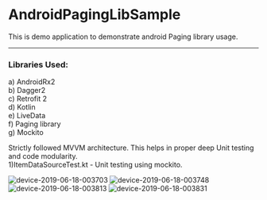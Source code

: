 # AndroidPagingLibSample
This is demo application to demonstrate android Paging library usage.

---
### Libraries Used:
a) AndroidRx2</br> 
b) Dagger2</br>
c) Retrofit 2</br>
d) Kotlin</br>
e) LiveData</br>
f) Paging library</br>
g) Mockito</br>

Strictly followed MVVM architecture. This helps in proper deep Unit testing and code modularity.</br>
1)ItemDataSourceTest.kt -  Unit testing using mockito.

![device-2019-06-18-003703](https://user-images.githubusercontent.com/5441853/59621350-b2da0a80-9161-11e9-80e4-ad040ebc7cdc.png)
![device-2019-06-18-003748](https://user-images.githubusercontent.com/5441853/59621351-b2da0a80-9161-11e9-8983-1749f38a3ffe.png)
![device-2019-06-18-003813](https://user-images.githubusercontent.com/5441853/59621352-b372a100-9161-11e9-9f28-3be71fd5632e.png)
![device-2019-06-18-003831](https://user-images.githubusercontent.com/5441853/59621354-b372a100-9161-11e9-8883-1dffcd01604f.png)
